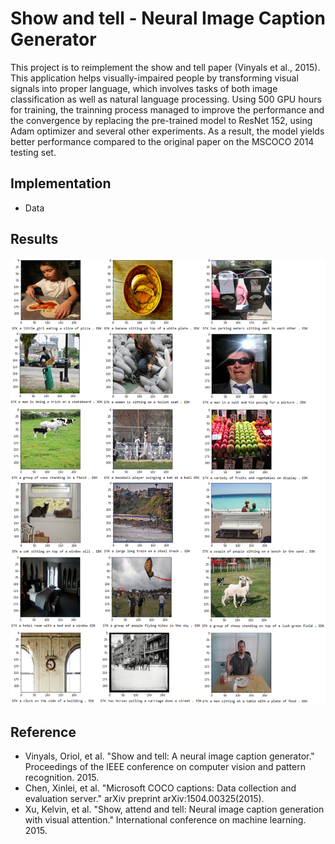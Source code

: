 # Show and tell - Neural Image Caption Generator
This project is to reimplement the show and tell paper (Vinyals et al., 2015). This application helps visually-impaired people by transforming visual signals into proper language, which involves tasks of both image classification as well as natural language processing. Using 500 GPU hours for training, the trainning process managed to improve the performance and the convergence by replacing the pre-trained model to ResNet 152, using Adam optimizer and several other experiments. As a result, the model yields better performance compared to the original paper on the MSCOCO 2014 testing set.

## Implementation
- Data

## Results
<p align="center">
  <img src="https://github.com/xiekt1993/Portfolio/blob/master/Neural_Image_Caption_Generator/examples.png" width="750"/>
</p>

## Reference
- Vinyals, Oriol, et al. "Show and tell: A neural image caption generator." Proceedings of the IEEE conference on computer vision and pattern recognition. 2015.
- Chen, Xinlei, et al. "Microsoft COCO captions: Data collection and evaluation server." arXiv preprint arXiv:1504.00325(2015).
- Xu, Kelvin, et al. "Show, attend and tell: Neural image caption generation with visual attention." International conference on machine learning. 2015.
